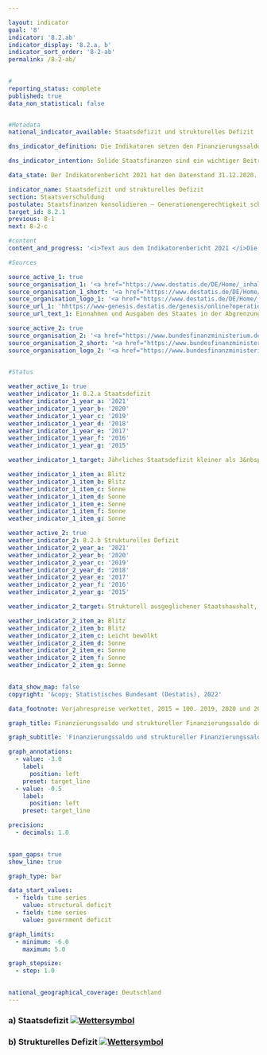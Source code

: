 ```yaml
---

layout: indicator    
goal: '8'    
indicator: '8.2.ab'    
indicator_display: '8.2.a, b'    
indicator_sort_order: '8-2-ab'    
permalink: /8-2-ab/    
    

#
reporting_status: complete    
published: true    
data_non_statistical: false    


#Metadata    
national_indicator_available: Staatsdefizit und strukturelles Defizit    

dns_indicator_definition: Die Indikatoren setzen den Finanzierungssaldo des Staates (Defizit beziehungsweise Überschuss) und den strukturellen Finanzierungssaldo in Relation zum Bruttoinlandsprodukt (BIP) in jeweiligen Preisen. Der staatliche Finanzierungssaldo berechnet sich aus Staatseinnahmen abzüglich Staatsausgaben in der Abgrenzung der Volkswirtschaftlichen Gesamtrechnungen. Beim jährlichen strukturellen Saldo handelt es sich um denjenigen Teil des Finanzierungssaldos, der nicht auf konjunkturelle Schwankungen und temporäre Effekte zurückzuführen ist.    

dns_indicator_intention: Solide Staatsfinanzen sind ein wichtiger Beitrag zu einer nachhaltigen Finanzpolitik. Eine Politik, die heutige Staatsausgaben übermäßig durch Neuverschuldung finanzieren würde und die Rückzahlung dieser Schulden allein zukünftigen Generationen überließe, wäre nicht tragfähig.<br>Entsprechend den Konvergenzkriterien für die Europäische Union (sogenannte Maastricht-Kriterien) soll das jährliche Staatsdefizit weniger als 3&nbsp;% des BIP betragen. Das strukturelle Defizit soll maximal 0,5&nbsp;% des BIP betragen. Dies entspricht den Vorgaben des europäischen Stabilitäts- und Wachstumspaktes. Der Grundsatz des strukturell ausgeglichenen Haushalts ist seit 2009 auch im Grundgesetz verankert (Artikel 109, sogenannte Schuldenbremse).    

data_state: Der Indikatorenbericht 2021 hat den Datenstand 31.12.2020. Die Daten auf der DNS-Online Plattform werden regelmäßig aktualisiert, sodass online aktuellere Daten verfügbar sein können als im Indikatorenbericht 2021 veröffentlicht.    

indicator_name: Staatsdefizit und strukturelles Defizit    
section: Staatsverschuldung    
postulate: Staatsfinanzen konsolidieren – Generationengerechtigkeit schaffen    
target_id: 8.2.1    
previous: 8-1    
next: 8-2-c    

#content     
content_and_progress: '<i>Text aus dem Indikatorenbericht 2021 </i>Die Berechnung von BIP und staatlichem Finanzierungssaldo ist durch das Europäische System Volkswirtschaftlicher Gesamtrechnungen (ESVG) vorgegeben und wird vom Statistischen Bundesamt durchgeführt. Der strukturelle Finanzierungssaldo wird hingegen vom Bundesministerium der Finanzen ermittelt. Bei der Berechnung des Finanzierungssaldos werden die Finanzen der Gebietskörperschaften, also von Bund, Ländern und Gemeinden sowie die Finanzen der Sozialversicherung berücksichtigt.<br>Im Vergleich zum vorherigen Indikatorenbericht wurden die Berechnungen der Volkswirtschaftlichen Gesamtrechnungen im Rahmen ihrer Generalrevision 2019 turnusmäßig überprüft und überarbeitet sowie auf das Referenzjahr 2015 umgesetellt. Im Ergebnis ist das nominale BIP nach der Generalrevision 2019 im Durchschnitt etwas niedriger. Das konjunkturelle Gesamtbild ist aber weitgehend unverändert geblieben.<br>Im Jahr 2012 erzielte der Staat insgesamt einen Überschuss von 0,3 Milliarden Euro und damit erstmals seit der Finanzmarkt- und Wirtschaftskrise 2008/2009 ein positives Ergebnis. 2019 betrug der Finanzierungsüberschuss 52,5 Milliarden Euro und 1,5&nbsp;% am BIP (vorläufige Daten). Dabei betrug der Überschuss des Bundes 22,7 Milliarden Euro. Zugleich wiesen die Länder zusammen mit 16,4 Milliarden Euro zum wiederholten Mal einen Überschuss auf. Auch die Ergebnisse der Gemeinden (5,1 Milliarden Euro) und der Sozialversicherung (8,7 Milliarden Euro) waren positiv. Der gesamtstaatliche Haushalt wies 2019 einen strukturellen Überschuss von 0,6&nbsp;% (vorläufige Daten)des BIP aus. Die Konvergenzkriterien der EU wurden sowohl für das Staatsdefizit als auch für das strukturelle Defizit seit dem Jahr 2012 eingehalten.<br>Vor dem Hintergrund der wirtschaftlichen Folgen der Corona-Pandemie und staatlichen Unterstützungsmaßnahmen geht u. a. der Sachverständigenrat zur Begutachtung der gesamtwirtschaftlichen Entwicklung jedoch bereits von einem negativen Finanzierungssaldo für die kommenden Berichtsjahre 2020 und 2021 aus. Diese Entwicklung findt in der aktuellen Statusberechnung und damit beim ausgewiesenen Wettersymbol noch keine Berücksichtigung. Eine valide Einschätzung wird erst mit der Vorlage der Zahlen für das Jahr 2020 möglich sein.<br>Über den gesamten Zeitraum von 1991 bis 2019 betrachtet sind die Einnahmen des Staates stärker gestiegen (um 134,7&nbsp;%) als das BIP (um 117,5&nbsp;%) in jeweiligen Preisen und die Ausgaben (um 111,4&nbsp;%). Der Anteil der Staatseinnahmen gemessen am BIP erhöhte sich daher (von 43,3&nbsp;% auf 46,7&nbsp;%).<br>Die größte Position auf der Ausgabenseite des Staates sind die monetären Sozialleistungen. Mit einem Zuwachs von 131,5&nbsp;% seit 1991 verzeichnen diese einen stärkeren Anstieg als das BIP (117,5&nbsp;%). Die monetären Sozialleistungen fallen zu rund 70&nbsp;% bei der Sozialversicherung und dort überwiegend in Form von Renten und Arbeitslosengeld an. Die monetären Sozialleistungen sind ab 2003, gemessen als Anteil am BIP, von 18,5&nbsp;% auf 15,8&nbsp;% gefallen, was insbesondere auf die stark reduzierten Zahlungen der Arbeitslosenversicherung zurückzuführen ist: Diese sanken zwischen 2003 und 2019, als Folge der Hartz-Gesetzgebung und eines Aufschwungs am Arbeitsmarkt, um rund 22,6 Milliarden Euro.'    

#Sources    

source_active_1: true
source_organisation_1: '<a href="https://www.destatis.de/DE/Home/_inhalt.html">Statistisches Bundesamt</a>'
source_organisation_1_short: '<a href="https://www.destatis.de/DE/Home/_inhalt.html">Statistisches Bundesamt (Destatis)</a>'
source_organisation_logo_1: '<a href="https://www.destatis.de/DE/Home/_inhalt.html"><img src="https://g205sdgs.github.io/sdg-indicators/public/logos/destatis.png" alt="Statistisches Bundesamt" title=" Klicken Sie hier um zur Homepage der Organisation Statistisches Bundesamt zu gelangen." style="height:60px; width:148px; border: transparent"/></a>'
source_url_1: 'hhttps://www-genesis.destatis.de/genesis/online?operation=previous&levelindex=0&step=0&titel=Tabellenaufbau&levelid=1660821596823&acceptscookies=false'
source_url_text_1: Einnahmen und Ausgaben des Staates in der Abgrenzung für das Defizitverfahren

source_active_2: true
source_organisation_2: '<a href="https://www.bundesfinanzministerium.de/Web/DE/Home/home.html">Bundesministerium der Finanzen</a>'
source_organisation_2_short: '<a href="https://www.bundesfinanzministerium.de/Web/DE/Home/home.html">Bundesministerium der Finanzen (BMF)</a>'
source_organisation_logo_2: '<a href="https://www.bundesfinanzministerium.de/Web/DE/Home/home.html"><img src="https://g205sdgs.github.io/sdg-indicators/public/logos/bmf.png" alt="Bundesministerium der Finanzen" title=" Klicken Sie hier um zur Homepage der Organisation Bundesministerium der Finanzen zu gelangen." style="height:60px; width:148px; border: transparent"/></a>'
    

#Status    

weather_active_1: true
weather_indicator_1: 8.2.a Staatsdefizit
weather_indicator_1_year_a: '2021'
weather_indicator_1_year_b: '2020'
weather_indicator_1_year_c: '2019'
weather_indicator_1_year_d: '2018'
weather_indicator_1_year_e: '2017'
weather_indicator_1_year_f: '2016'
weather_indicator_1_year_g: '2015'

weather_indicator_1_target: Jährliches Staatsdefizit kleiner als 3&nbsp;% des BIP, Beibehaltung bis 2030

weather_indicator_1_item_a: Blitz
weather_indicator_1_item_b: Blitz
weather_indicator_1_item_c: Sonne
weather_indicator_1_item_d: Sonne
weather_indicator_1_item_e: Sonne
weather_indicator_1_item_f: Sonne
weather_indicator_1_item_g: Sonne

weather_active_2: true
weather_indicator_2: 8.2.b Strukturelles Defizit
weather_indicator_2_year_a: '2021'
weather_indicator_2_year_b: '2020'
weather_indicator_2_year_c: '2019'
weather_indicator_2_year_d: '2018'
weather_indicator_2_year_e: '2017'
weather_indicator_2_year_f: '2016'
weather_indicator_2_year_g: '2015'

weather_indicator_2_target: Strukturell ausgeglichener Staatshaushalt, gesamtstaatliches strukturelles Defizit von max. 0,5&nbsp;% des BIP, Beibehaltung bis 2030

weather_indicator_2_item_a: Blitz
weather_indicator_2_item_b: Blitz
weather_indicator_2_item_c: Leicht bewölkt
weather_indicator_2_item_d: Sonne
weather_indicator_2_item_e: Sonne
weather_indicator_2_item_f: Sonne
weather_indicator_2_item_g: Sonne
    

data_show_map: false    
copyright: '&copy; Statistisches Bundesamt (Destatis), 2022'    

data_footnote: Vorjahrespreise verkettet, 2015 = 100. 2019, 2020 und 2021 vorläufige Daten.    

graph_title: Finanzierungssaldo und struktureller Finanzierungssaldo des Staates    

graph_subtitle: 'Finanzierungssaldo und struktureller Finanzierungssaldo: Anteil am BIP (in jeweiligen Preisen); Bruttoinlands-produkt (preisbereinigt): Veränderung gegenüber dem Vorjahr'    

graph_annotations:
  - value: -3.0
    label:
      position: left
    preset: target_line
  - value: -0.5
    label:
      position: left
    preset: target_line    

precision: 
  - decimals: 1.0
        

span_gaps: true    
show_line: true    

graph_type: bar    

data_start_values: 
  - field: time series
    value: structural deficit
  - field: time series
    value: government deficit    

graph_limits: 
  - minimum: -6.0
    maximum: 5.0    

graph_stepsize: 
  - step: 1.0
            

national_geographical_coverage: Deutschland    
---
```



<div>
  <div class="my-header">
    <h3>a) Staatsdefizit
      <a href="https:/dnsTestEnvironment.github.io/dns-indicators/status"><img src="https://g205sdgs.github.io/sdg-indicators/public/Wettersymbole/Blitz.png" title="Text will follow soon" alt="Wettersymbol"/>
      </a>
    </h3>
  </div>
  <div class="my-header-note">
  </div>
</div>
<div>
  <div class="my-header">
    <h3>b) Strukturelles Defizit
      <a href="https:/dnsTestEnvironment.github.io/dns-indicators/status"><img src="https://g205sdgs.github.io/sdg-indicators/public/Wettersymbole/Blitz.png" title="Text will follow soon" alt="Wettersymbol"/>
      </a>
    </h3>
  </div>
  <div class="my-header-note">
  </div>
</div>